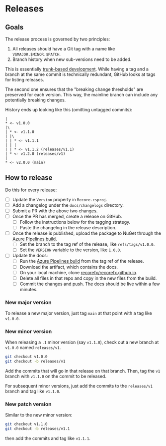 # Releases

## Goals

The release process is governed by two principles:
1. All releases should have a Git tag with a name like `V$MAJOR.$MINOR.$PATCH`.
1. Branch history when new sub-versions need to be added.

This is essentially [trunk-based development](https://trunkbaseddevelopment.com).
While having a tag and a branch at the same commit is technically redundant,
GitHub looks at tags for listing releases.

The second one ensures that the "breaking change thresholds" are preserved for each version.
This way, the mainline branch can include any potentially breaking changes.

History ends up looking like this (omitting untagged commits):

```
|
* <- v1.0.0
|\
| * <- v1.1.0
| |\
| | * <- v1.1.1
| | |
| | * <- v1.1.2 (releases/v1.1)
| * <- v1.2.0 (releases/v1)
|
* <- v2.0.0 (main)
```

## How to release

Do this for every release:
- [ ] Update the `Version` property in `Recore.csproj`.
- [ ] Add a changelog under the `docs/changelogs` directory.
- [ ] Submit a PR with the above two changes.
- [ ] Once the PR has merged, create a release on GitHub.
    - [ ] Follow the instructions below for the tagging strategy.
    - [ ] Paste the changelog in the release description.
- [ ] Once the release is published, upload the package to NuGet through the [Azure Pipelines build](https://dev.azure.com/briancristante/RecoreFX/_build?definitionId=13).
    - [ ] Set the branch to the tag ref of the release, like `refs/tags/v1.0.0`.
    - [ ] Set the `VERSION` variable to the version, like `1.0.0`.
- [ ] Update the docs:
    - [ ] Run the [Azure Pipelines build](https://dev.azure.com/briancristante/RecoreFX/_build?definitionId=14) from the tag ref of the release.
    - [ ] Download the artifact, which contains the docs.
    - [ ] On your local machine, clone [recorefx/recorefx.github.io](https://github.com/recorefx/recorefx.github.io).
    - [ ] Delete all files in that repo and copy in the new files from the build.
    - [ ] Commit the changes and push. The docs should be live within a few minutes.

### New major version

To release a new major version, just tag `main` at that point with a tag like `v1.0.0`.

### New minor version

When releasing a `.1` minor version (say `v1.1.0`), check out a new branch at `v1.0.0` named `releases/v1`.

```bash
git checkout v1.0.0
git checkout -b releases/v1
```

Add the commits that will go in that release on that branch.
Then, tag the `v1` branch with `v1.1.0` on the commit to be released.

For subsequent minor versions, just add the commits to the `releases/v1` branch and tag like `v1.1.0`.

### New patch version

Similar to the new minor version:

```bash
git checkout v1.1.0
git checkout -b releases/v1.1
```

then add the commits and tag like `v1.1.1`.